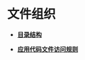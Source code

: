 # 文件组织



- **[目录结构](ts-framework-directory.md)**

- **[应用代码文件访问规则](ts-framework-file-access-rules.md)**